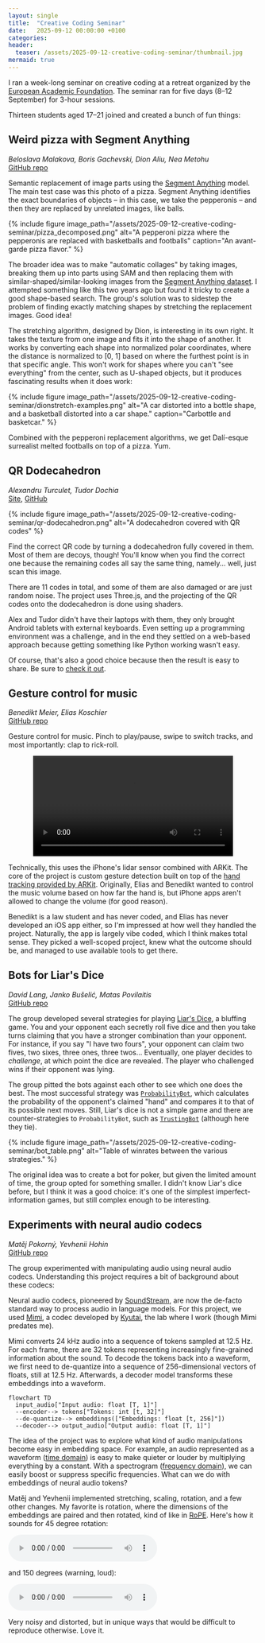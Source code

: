 ```yaml
---
layout: single
title:  "Creative Coding Seminar"
date:   2025-09-12 00:00:00 +0100
categories:
header:
  teaser: /assets/2025-09-12-creative-coding-seminar/thumbnail.jpg
mermaid: true
---
```


I ran a week-long seminar on creative coding at a retreat
organized by the [European Academic Foundation](https://europeanacademicfoundation.eu/).
The seminar ran for five days (8–12 September) for 3-hour sessions.

Thirteen students aged 17–21 joined and created a bunch of fun things:

## Weird pizza with Segment Anything

_Beloslava Malakova, Boris Gachevski, Dion Aliu, Nea Metohu_
<br>
[GitHub repo](https://github.com/beloslavamalakova/eaf-segment)

Semantic replacement of image parts using the [Segment Anything](https://segment-anything.com/) model.
The main test case was this photo of a pizza.
Segment Anything identifies the exact boundaries of objects – in this case, we take the pepperonis –
and then they are replaced by unrelated images, like balls.

{% include figure image_path="/assets/2025-09-12-creative-coding-seminar/pizza_decomposed.png"
  alt="A pepperoni pizza where the pepperonis are replaced with basketballs and footballs"
  caption="An avant-garde pizza flavor." %}

The broader idea was to make "automatic collages" by taking images, breaking them up into parts using SAM
and then replacing them with similar-shaped/similar-looking images from the [Segment Anything dataset](https://segment-anything.com/dataset/index.html).
I attempted something like this two years ago but found it tricky to create a good shape-based search.
The group's solution was to sidestep the problem of finding exactly matching shapes by stretching the replacement images.
Good idea!

The stretching algorithm, designed by Dion, is interesting in its own right.
It takes the texture from one image and fits it into the shape of another.
It works by converting each shape into normalized polar coordinates,
where the distance is normalized to [0, 1] based on where the furthest point is in that specific angle.
This won't work for shapes where you can't "see everything" from the center, such as U-shaped objects,
but it produces fascinating results when it does work:

{% include figure image_path="/assets/2025-09-12-creative-coding-seminar/dionstretch-examples.png"
  alt="A car distorted into a bottle shape, and a basketball distorted into a car shape."
  caption="Carbottle and basketcar." %}

Combined with the pepperoni replacement algorithms, we get Dalí-esque surrealist melted footballs on top of a pizza.
Yum.

## QR Dodecahedron

_Alexandru Turculet, Tudor Dochia_
<br>
[Site](https://eaf-cret-cod.vercel.app/), [GitHub](https://github.com/Al-Tex/EAF-cretCod)

{% include figure image_path="/assets/2025-09-12-creative-coding-seminar/qr-dodecahedron.png"
  alt="A dodecahedron covered with QR codes" %}

Find the correct QR code by turning a dodecahedron fully covered in them.
Most of them are decoys, though!
You'll know when you find the correct one because the remaining codes all say the same thing,
namely... well, just scan this image.

There are 11 codes in total, and some of them are also damaged or are just random noise.
The project uses Three.js, and the projecting of the QR codes onto the dodecahedron is done using shaders.

Alex and Tudor didn't have their laptops with them, they only brought Android tablets with external keyboards.
Even setting up a programming environment was a challenge, and in the end they settled on a web-based approach
because getting something like Python working wasn't easy.

Of course, that's also a good choice because then the result is easy to share. Be sure to [check it out](https://eaf-cret-cod.vercel.app/).

## Gesture control for music

_Benedikt Meier, Elias Koschier_
<br>
[GitHub repo](https://github.com/B3neM31/LiDAR-Music-Control)

Gesture control for music.
Pinch to play/pause, swipe to switch tracks, and most importantly: clap to rick-roll.

<div style="display: flex; justify-content: center;">
  <video controls width="80%">
    <source src="/assets/2025-09-12-creative-coding-seminar/gesture-control.mp4" type="video/mp4" />
  </video>
</div>

Technically, this uses the iPhone's lidar sensor combined with ARKit.
The core of the project is custom gesture detection built on top of the [hand tracking provided by ARKit](https://developer.apple.com/documentation/visionOS/tracking-and-visualizing-hand-movement).
Originally, Elias and Benedikt wanted to control the music volume based on how far the hand is,
but iPhone apps aren't allowed to change the volume (for good reason).

Benedikt is a law student and has never coded, and Elias has never developed an iOS app either, so I'm impressed at how well they handled the project.
Naturally, the app is largely vibe coded, which I think makes total sense.
They picked a well-scoped project, knew what the outcome should be, and managed to use available tools to get there.

## Bots for Liar's Dice

_David Lang, Janko Bušelić, Matas Povilaitis_
<br>
[GitHub repo](https://github.com/davidvoncos-bit/Liar-s-dice)

The group developed several strategies for playing [Liar's Dice](https://dudo.ai/),
a bluffing game.
You and your opponent each secretly roll five dice and then you take turns claiming
that you have a stronger combination than your opponent.
For instance, if you say "I have two fours", your opponent can claim two fives, two sixes, three ones, three twos...
Eventually, one player decides to _challenge_, at which point the dice are revealed.
The player who challenged wins if their opponent was lying.

The group pitted the bots against each other to see which one does the best.
The most successful strategy was [`ProbabilityBot`](https://github.com/davidvoncos-bit/Liar-s-dice/blob/22839429643c8ba803ecc63cfd9babd8464daadb/bots.py#L163C7-L163C21),
which calculates the probability of the opponent's claimed "hand" and compares it to that of its possible next moves.
Still, Liar's dice is not a simple game and there are counter-strategies to `ProbabilityBot`, such as [`TrustingBot`](https://github.com/davidvoncos-bit/Liar-s-dice/blob/22839429643c8ba803ecc63cfd9babd8464daadb/bots.py#L227)
(although here they tie).

{% include figure image_path="/assets/2025-09-12-creative-coding-seminar/bot_table.png"
  alt="Table of winrates between the various strategies." %}

The original idea was to create a bot for poker, but given the limited amount of time, the group opted for something smaller.
I didn't know Liar's dice before, but I think it was a good choice: it's one of the simplest imperfect-information games,
but still complex enough to be interesting.

## Experiments with neural audio codecs

_Matěj Pokorný, Yevhenii Hohin_
<br>
[GitHub repo](https://github.com/yevhenliu/eaf-seminar)

The group experimented with manipulating audio using neural audio codecs.
Understanding this project requires a bit of background about these codecs:

Neural audio codecs, pioneered by [SoundStream](https://arxiv.org/abs/2107.03312),
are now the de-facto standard way to process audio in language models.
For this project, we used [Mimi](https://huggingface.co/kyutai/mimi),
a codec developed by [Kyutai](https://kyutai.org/), the lab where I work (though Mimi predates me).

Mimi converts 24 kHz audio into a sequence of tokens sampled at 12.5 Hz.
For each frame, there are 32 tokens representing increasingly fine-grained information about the sound.
To decode the tokens back into a waveform, we first need to de-quantize into a sequence of
256-dimensional vectors of floats, still at 12.5 Hz.
Afterwards, a decoder model transforms these embeddings into a waveform.

```mermaid
flowchart TD
  input_audio["Input audio: float [T, 1]"]
  --encoder--> tokens["Tokens: int [t, 32]"]
  --de-quantize--> embeddings(["Embeddings: float [t, 256]"])
  --decoder--> output_audio["Output audio: float [T, 1]"]
```

The idea of the project was to explore what kind of audio manipulations become easy in embedding space.
For example, an audio represented as a waveform ([time domain](https://en.wikipedia.org/wiki/Time_domain))
is easy to make quieter or louder by multiplying everything by a constant.
With a spectrogram ([frequency domain](https://en.wikipedia.org/wiki/Frequency_domain)), we can easily
boost or suppress specific frequencies.
What can we do with embeddings of neural audio tokens?

Matěj and Yevhenii implemented stretching, scaling, rotation, and a few other changes.
My favorite is rotation, where the dimensions of the embeddings are paired and then rotated,
kind of like in [RoPE](https://arxiv.org/abs/2104.09864).
Here's how it sounds for 45 degree rotation:

<audio controls src="/assets/2025-09-12-creative-coding-seminar/rotation_45deg.wav"></audio>

and 150 degrees (warning, loud):

<audio controls src="/assets/2025-09-12-creative-coding-seminar/rotation_-150deg.wav"></audio>

Very noisy and distorted, but in unique ways that would be difficult to reproduce otherwise. Love it.